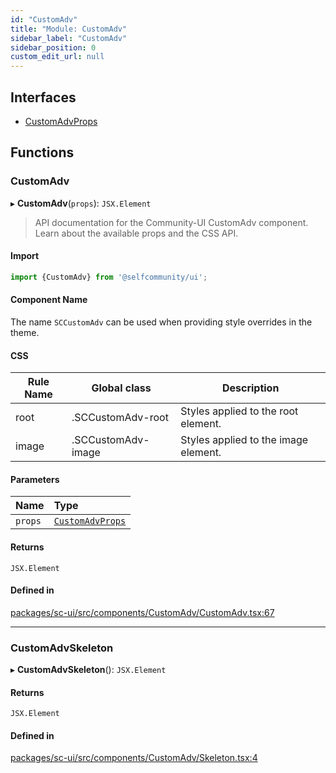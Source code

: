 ```yaml
---
id: "CustomAdv"
title: "Module: CustomAdv"
sidebar_label: "CustomAdv"
sidebar_position: 0
custom_edit_url: null
---
```


## Interfaces

- [CustomAdvProps](../interfaces/CustomAdv.CustomAdvProps)

## Functions

### CustomAdv

▸ **CustomAdv**(`props`): `JSX.Element`

> API documentation for the Community-UI CustomAdv component. Learn about the available props and the CSS API.

#### Import
```jsx
import {CustomAdv} from '@selfcommunity/ui';
```
#### Component Name
The name `SCCustomAdv` can be used when providing style overrides in the theme.

#### CSS

|Rule Name|Global class|Description|
|---|---|---|
|root|.SCCustomAdv-root|Styles applied to the root element.|
|image|.SCCustomAdv-image|Styles applied to the image element.|

#### Parameters

| Name | Type |
| :------ | :------ |
| `props` | [`CustomAdvProps`](../interfaces/CustomAdv.CustomAdvProps) |

#### Returns

`JSX.Element`

#### Defined in

[packages/sc-ui/src/components/CustomAdv/CustomAdv.tsx:67](https://github.com/selfcommunity/community-ui/blob/9148e4e/packages/sc-ui/src/components/CustomAdv/CustomAdv.tsx#L67)

___

### CustomAdvSkeleton

▸ **CustomAdvSkeleton**(): `JSX.Element`

#### Returns

`JSX.Element`

#### Defined in

[packages/sc-ui/src/components/CustomAdv/Skeleton.tsx:4](https://github.com/selfcommunity/community-ui/blob/9148e4e/packages/sc-ui/src/components/CustomAdv/Skeleton.tsx#L4)
